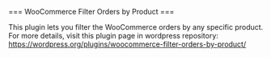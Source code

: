 === WooCommerce Filter Orders by Product ===

This plugin lets you filter the WooCommerce orders by any specific product.
For more details, visit this plugin page in wordpress repository: https://wordpress.org/plugins/woocommerce-filter-orders-by-product/